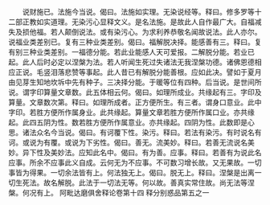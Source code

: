 <!-- { "loadSidebar": true } -->
　　说财施已。法施今当说。偈曰。法施如实理。无染说经等。释曰。修多罗等十二部正教如实道理。无染污心显释文义。是名法施。是故此人自作最广大。自福减失及损他福。若人颠倒说法。或有染污心。为求利养恭敬名闻故说法。此人亦尔。说福业类差别已。复有三种业类差别。偈曰。福解脱决择。能感善有三。释曰。复有别三种业类差别。一福德分能。若此业能感人天可爱报。二解脱分能。若业已起。此人后时必定以涅槃为法。若人听闻生死过失诸法无我涅槃功德。诸佛恩德相应正说。毛竖泪落悲赞等事起。此人昔已有解脱分能善根。应如此决。譬如于夏月由见芽生知地坎坼中先有种子。三决择分能。于暖等位有四种。后当说。是世间所说。谓字印算量文章数。此五体相云何。偈曰。如理所成业。共缘起有三。字印及算量。文章数次第。释曰。如理所成者。正方便所生。有三者。谓身口意业。此中字印。若胜方便所作属身业。此共缘起。算量文章若胜方便所作属口业。亦共缘起。此四五阴为性。数若胜方便所作属意业。亦共缘起。四阴为性。此数即是心思。诸法众名今当说。偈曰。有诃覆下性。染污。释曰。若法有染污。有时说名有诃。或说为有覆。或说为下劣性。偈曰。善无。流美妙。释曰。若善无流说名美妙。异下性及美妙法。应知此名中。偈曰。有为善。应事。释曰。若善有为说此名应事。所余不应事此义自成。云何无为不应事。不可数习增长故。又无果故。一切事皆为得果。一切余法皆有上。何法独无上。偈曰。脱无上。释曰。涅槃是出离一切生死法。故名解脱。此法于一切法无等。何以故。善真实常住故。尚无法等涅槃。何况有上。
阿毗达磨俱舍释论卷第十四
释分别惑品第五之一
